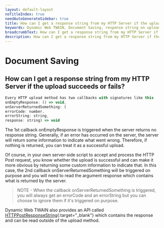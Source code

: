 ```yaml
---
layout: default-layout
noTitleIndex: true
needAutoGenerateSidebar: true
title: How can I get a response string from my HTTP Server if the upload succeeds or fails?
keywords: Dynamic Web TWAIN, Document Saving, response string on upload
breadcrumbText: How can I get a response string from my HTTP Server if the upload succeeds or fails?
description: How can I get a response string from my HTTP Server if the upload succeeds or fails?
---
```


# Document Saving

## How can I get a response string from my HTTP Server if the upload succeeds or fails?

```javascript
Every HTTP upload method has two callbacks with signatures like this
onEmptyResponse: () => void,
onServerReturnedSomething: (
errorCode: number,
errorString: string,
response: string) => void
```

The 1st callback onEmptyResponse is triggered when the server returns no response string. Generally, if an error has occurred on the server, the server will return some information to indicate what went wrong. Therefore, if nothing is returned, you can treat it as a successful upload.

Of course, in your own server-side script to accept and process the HTTP Post request, you know whether the upload is successful and can make it more obvious by returning some custom information to indicate that. In this case, the 2nd callback onServerReturnedSomething will be triggered on purpose and you will need to read the argument response which contains what is returned by the server.

> NOTE - When the callback onServerReturnedSomething is triggered, you will always get an errorCode and an errorString but you can choose to ignore them if it's triggered on purpose.

Dynamic Web TWAIN also provides an API called [HTTPPostResponseString](/_articles/info/api/WebTwain_IO.md#httppostresponsestring){:target="_blank"} which contains the response and can be read outside of the upload method.
